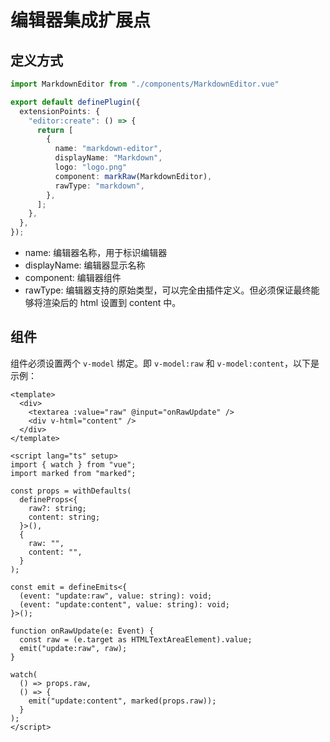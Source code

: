# 编辑器集成扩展点

## 定义方式

```ts
import MarkdownEditor from "./components/MarkdownEditor.vue"

export default definePlugin({
  extensionPoints: {
    "editor:create": () => {
      return [
        {
          name: "markdown-editor",
          displayName: "Markdown",
          logo: "logo.png"
          component: markRaw(MarkdownEditor),
          rawType: "markdown",
        },
      ];
    },
  },
});
```

- name: 编辑器名称，用于标识编辑器
- displayName: 编辑器显示名称
- component: 编辑器组件
- rawType: 编辑器支持的原始类型，可以完全由插件定义。但必须保证最终能够将渲染后的 html 设置到 content 中。

## 组件

组件必须设置两个 `v-model` 绑定。即 `v-model:raw` 和 `v-model:content`，以下是示例：

```vue
<template>
  <div>
    <textarea :value="raw" @input="onRawUpdate" />
    <div v-html="content" />
  </div>
</template>

<script lang="ts" setup>
import { watch } from "vue";
import marked from "marked";

const props = withDefaults(
  defineProps<{
    raw?: string;
    content: string;
  }>(),
  {
    raw: "",
    content: "",
  }
);

const emit = defineEmits<{
  (event: "update:raw", value: string): void;
  (event: "update:content", value: string): void;
}>();

function onRawUpdate(e: Event) {
  const raw = (e.target as HTMLTextAreaElement).value;
  emit("update:raw", raw);
}

watch(
  () => props.raw,
  () => {
    emit("update:content", marked(props.raw));
  }
);
</script>
```
